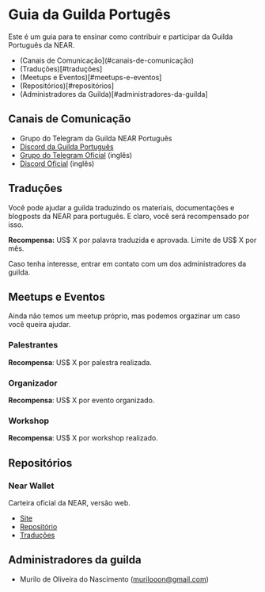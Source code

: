 # Guia da Guilda Portugês
Este é um guia para te ensinar como contribuir e participar da Guilda Português da NEAR.

* (Canais de Comunicação](#canais-de-comunicação)
* (Traduções)[#traduções]
* (Meetups e Eventos)[#meetups-e-eventos]
* (Repositórios)[#repositórios]
* (Administradores da Guilda)[#administradores-da-guilda]

## Canais de Comunicação
- Grupo do Telegram da Guilda NEAR Português
- [Discord da Guilda Português](https://discord.gg/kcfKR7sycJ)
- [Grupo do Telegram Oficial](https://t.me/cryptonear) (inglês)
- [Discord Oficial](https://discord.gg/WbEXGFxYan) (inglês)

## Traduções
Você pode ajudar a guilda traduzindo os materiais, documentações e blogposts da NEAR para português. E claro, você será recompensado por isso.

**Recompensa:** US$ X por palavra traduzida e aprovada. Limite de US$ X por mês.

Caso tenha interesse, entrar em contato com um dos administradores da guilda.

## Meetups e Eventos
Ainda não temos um meetup próprio, mas podemos orgazinar um caso você queira ajudar.

### Palestrantes

**Recompensa**: US$ X por palestra realizada.

### Organizador

**Recompensa**: US$ X por evento organizado.

### Workshop

**Recompensa**: US$ X por workshop realizado.

## Repositórios

### Near Wallet
Carteira oficial da NEAR, versão web.
- [Site](https://wallet.near.org/)
- [Repositório](https://github.com/near/near-wallet)
- [Traduções](https://github.com/near/near-wallet/tree/master/src/translations)

## Administradores da guilda
- Murilo de Oliveira do Nascimento (murilooon@gmail.com)
